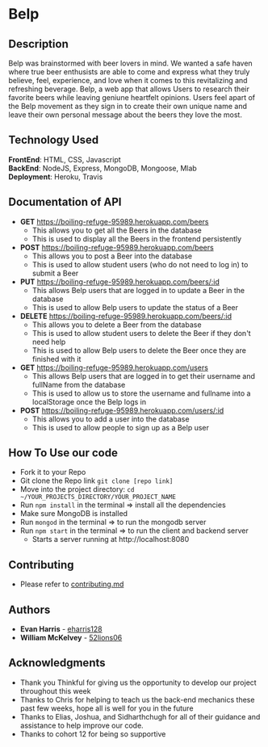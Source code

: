 # Belp

## Description <br/> 
Belp was brainstormed with beer lovers in mind. We wanted a safe haven where true beer enthusists are able to come and express what they truly believe, feel, experience, and love when it comes to this revitalizing and refreshing beverage.  Belp, a web app that allows Users to research their favorite beers while leaving geniune heartfelt opinions. Users feel apart of the Belp movement as they sign in to create their own unique name and leave their own personal message about the beers they love the most.

## Technology Used <br/>
**FrontEnd**: HTML, CSS, Javascript<br/>
**BackEnd**: NodeJS, Express, MongoDB, Mongoose, Mlab<br/>
**Deployment**: Heroku, Travis <br/> 

## Documentation of API <br/>
* **GET** https://boiling-refuge-95989.herokuapp.com/beers<br/>
  * This allows you to get all the Beers in the database <br/>
  * This is used to display all the Beers in the frontend persistently</br>
* **POST** https://boiling-refuge-95989.herokuapp.com/beers<br/>
  * This allows you to post a Beer into the database <br/>
  * This is used to allow student users (who do not need to log in) to submit a Beer
* **PUT** https://boiling-refuge-95989.herokuapp.com/beers/:id <br/>
  * This allows Belp users that are logged in to update a Beer in the database <br/>
  * This is used to allow Belp users to update the status of a Beer <br/>
* **DELETE** https://boiling-refuge-95989.herokuapp.com/beers/:id <br/>
  * This allows you to delete a Beer from the database <br/>
  * This is used to allow student users to delete the Beer if they don't need help <br/>
  * This is used to allow Belp users to delete the Beer once they are finished with it <br/>
* **GET** https://boiling-refuge-95989.herokuapp.com/users <br/>
  * This allows Belp users that are logged in to get their username and fullName from the database <br/>
  * This is used to allow us to store the username and fullname into a localStorage once the Belp logs in <br/>
* **POST** https://boiling-refuge-95989.herokuapp.com/users/:id <br/>
  * This allows you to add a user into the database <br/>
  * This is used to allow people to sign up as a Belp user <br/>

## How To Use our code <br/>
* Fork it to your Repo
* Git clone the Repo link
```git clone [repo link]```
* Move into the project directory: 
```cd ~/YOUR_PROJECTS_DIRECTORY/YOUR_PROJECT_NAME```
* Run `npm install` in the terminal => install all the dependencies
* Make sure MongoDB is installed
* Run `mongod` in the terminal => to run the mongodb server 
* Run `npm start` in the terminal => to run the client and backend server
    * Starts a server running at http://localhost:8080


## Contributing 

* Please refer to [contributing.md](/contributing.md)

## Authors


* **Evan Harris** - [eharris128](https://github.com/eharris128)
* **William McKelvey** - [52lions06](https://github.com/52lions06)<br>


## Acknowledgments
* Thank you Thinkful for giving us the opportunity to develop our project throughout this week 
* Thanks to Chris for helping to teach us the back-end mechanics these past few weeks, hope all is well for you in the future
* Thanks to Elias, Joshua, and Sidharthchugh for all of their guidance and assistance to help improve our code.
* Thanks to cohort 12 for being so supportive 


